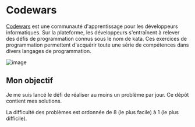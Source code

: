 # Codewars
[Codewars](https://www.codewars.com/) est une communauté d'apprentissage pour les développeurs informatiques. Sur la plateforme, les développeurs s'entraînent à relever des défis de programmation connus sous le nom de kata. Ces exercices de programmation  permettent d'acquérir toute une série de compétences dans divers langages de programmation.

![image](https://www.codewars.com/users/Kureru/badges/large)

## Mon objectif
Je me suis lancé le défi de réaliser au moins un problème par jour.
Ce dépôt contient mes solutions. 

La difficulté des problèmes est ordonnée de 8 (le plus facile) à 1 (le plus difficile).